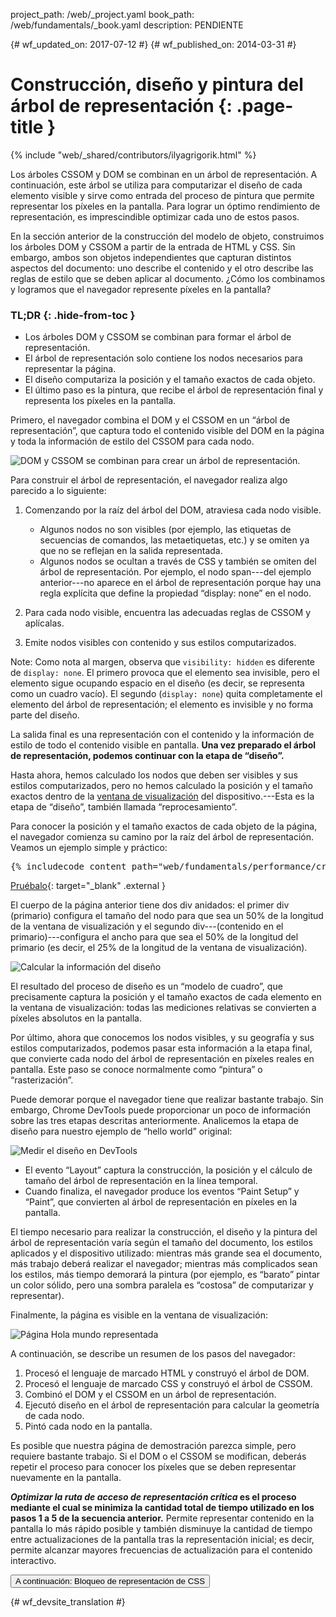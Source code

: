 project_path: /web/_project.yaml
book_path: /web/fundamentals/_book.yaml
description: PENDIENTE

{# wf_updated_on: 2017-07-12 #}
{# wf_published_on: 2014-03-31 #}

# Construcción, diseño y pintura del árbol de representación {: .page-title }

{% include "web/_shared/contributors/ilyagrigorik.html" %}

Los árboles CSSOM y DOM se combinan en un árbol de representación. A continuación, este árbol se utiliza
para computarizar el diseño de cada elemento visible y sirve como entrada del
proceso de pintura que permite representar los píxeles en la pantalla. Para lograr un óptimo rendimiento de representación, es imprescindible optimizar cada uno de estos 
pasos.

En la sección anterior de la construcción del modelo de objeto, construimos los árboles DOM y
CSSOM a partir de la entrada de HTML y CSS. Sin embargo, ambos
son objetos independientes que capturan distintos aspectos del documento: uno
describe el contenido y el otro describe las reglas de estilo que se
deben aplicar al documento. ¿Cómo los combinamos y logramos que el navegador represente
píxeles en la pantalla?

### TL;DR {: .hide-from-toc }
- Los árboles DOM y CSSOM se combinan para formar el árbol de representación.
- El árbol de representación solo contiene los nodos necesarios para representar la página.
- El diseño computariza la posición y el tamaño exactos de cada objeto.
- El último paso es la pintura, que recibe el árbol de representación final y representa los píxeles en la pantalla.


Primero, el navegador combina el DOM y el CSSOM en un “árbol de representación”, que captura todo el contenido visible del DOM en la página y toda la información de estilo del CSSOM para cada nodo.

<img src="images/render-tree-construction.png" alt="DOM y CSSOM se combinan para crear un árbol de representación." >

Para construir el árbol de representación, el navegador realiza algo parecido a lo siguiente:

1. Comenzando por la raíz del árbol del DOM, atraviesa cada nodo visible.

    * Algunos nodos no son visibles (por ejemplo, las etiquetas de secuencias de comandos, las metaetiquetas, etc.) y se omiten ya que no se reflejan en la salida representada.
    * Algunos nodos se ocultan a través de CSS y también se omiten del árbol de representación. Por ejemplo, el nodo span---del ejemplo anterior---no aparece en el árbol de representación porque hay una regla explícita que define la propiedad “display: none” en el nodo.

1. Para cada nodo visible, encuentra las adecuadas reglas de CSSOM y aplícalas.
1. Emite nodos visibles con contenido y sus estilos computarizados.

Note: Como nota al margen, observa que `visibility: hidden` es diferente de `display: none`. El primero provoca que el elemento sea invisible, pero el elemento sigue ocupando espacio en el diseño (es decir, se representa como un cuadro vacío). El segundo (`display: none`) quita completamente el elemento del árbol de representación; el elemento es invisible y no forma parte del diseño.

La salida final es una representación con el contenido y la información de estilo de todo el contenido visible en pantalla.  **Una vez preparado el árbol de representación, podemos continuar con la etapa de “diseño”.**

Hasta ahora, hemos calculado los nodos que deben ser visibles y sus estilos computarizados, pero no hemos calculado la posición y el tamaño exactos dentro de la [ventana de visualización](/web/fundamentals/design-and-ux/responsive/#set-the-viewport) del dispositivo.---Esta es la etapa de “diseño”, también llamada “reprocesamiento”.

Para conocer la posición y el tamaño exactos de cada objeto de la página, el navegador comienza su camino por la raíz del árbol de representación. Veamos un ejemplo simple y práctico:

<pre class="prettyprint">
{% includecode content_path="web/fundamentals/performance/critical-rendering-path/_code/nested.html" region_tag="full" adjust_indentation="auto" %}
</pre>

[Pruébalo](https://googlesamples.github.io/web-fundamentals/fundamentals/performance/critical-rendering-path/nested.html){: target="_blank" .external }

El cuerpo de la página anterior tiene dos div anidados: el primer div (primario) configura el tamaño del nodo para que sea un 50% de la longitud de la ventana de visualización y el segundo div---(contenido en el primario)---configura el ancho para que sea el 50% de la longitud del primario (es decir, el 25% de la longitud de la ventana de visualización).

<img src="images/layout-viewport.png" alt="Calcular la información del diseño" >

El resultado del proceso de diseño es un “modelo de cuadro”, que precisamente captura la posición y el tamaño exactos de cada elemento en la ventana de visualización: todas las mediciones relativas se convierten a píxeles absolutos en la pantalla.

Por último, ahora que conocemos los nodos visibles, y su geografía y sus estilos computarizados, podemos pasar esta información a la etapa final, que convierte cada nodo del árbol de representación en píxeles reales en pantalla. Este paso se conoce normalmente como “pintura” o “rasterización”.

Puede demorar porque el navegador tiene que realizar bastante trabajo. Sin embargo, Chrome DevTools puede proporcionar un poco de información sobre las tres etapas descritas anteriormente. Analicemos la etapa de diseño para nuestro ejemplo de “hello world” original:

<img src="images/layout-timeline.png" alt="Medir el diseño en DevTools" >

* El evento “Layout” captura la construcción, la posición y el cálculo de tamaño del árbol de representación en la línea temporal.
* Cuando finaliza, el navegador produce los eventos “Paint Setup” y “Paint”, que convierten al árbol de representación en píxeles en la pantalla.

El tiempo necesario para realizar la construcción, el diseño y la pintura del árbol de representación varía según el tamaño del documento, los estilos aplicados y el dispositivo utilizado: mientras más grande sea el documento, más trabajo deberá realizar el navegador; mientras más complicados sean los estilos, más tiempo demorará la pintura (por ejemplo, es “barato” pintar un color sólido, pero una sombra paralela es “costosa” de computarizar y representar).

Finalmente, la página es visible en la ventana de visualización:

<img src="images/device-dom-small.png" alt="Página Hola mundo representada" >

A continuación, se describe un resumen de los pasos del navegador:

1. Procesó el lenguaje de marcado HTML y construyó el árbol de DOM.
1. Procesó el lenguaje de marcado CSS y construyó el árbol de CSSOM.
1. Combinó el DOM y el CSSOM en un árbol de representación.
1. Ejecutó diseño en el árbol de representación para calcular la geometría de cada nodo.
1. Pintó cada nodo en la pantalla.

Es posible que nuestra página de demostración parezca simple, pero requiere bastante trabajo. Si el DOM o el CSSOM se modifican, deberás repetir el proceso para conocer los píxeles que se deben representar nuevamente en la pantalla.

**_Optimizar la ruta de acceso de representación crítica_ es el proceso mediante el cual se minimiza la cantidad total de tiempo utilizado en los pasos 1 a 5 de la secuencia anterior.** Permite representar contenido en la pantalla lo más rápido posible y también disminuye la cantidad de tiempo entre actualizaciones de la pantalla tras la representación inicial; es decir, permite alcanzar mayores frecuencias de actualización para el contenido interactivo.

<a href="render-blocking-css" class="gc-analytics-event"
    data-category="CRP" data-label="Next / Render-Blocking CSS">
  <button>A continuación: Bloqueo de representación de CSS</button>
</a>


{# wf_devsite_translation #}
